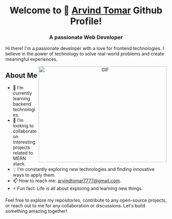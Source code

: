 <h1 align="center">Welcome to 👋 <a href="https://github.com/Arvind2105" target="blank">
 Arvind Tomar</a> Github Profile!</h1>
<h3 align="center">A passionate Web Developer</h3>

Hi there! I'm  a passionate developer with a love for frontend technologies.
I believe in the power of technology to solve real-world problems and create meaningful experiences.

<a target="_blank" align="center">
  <img align="right" top="600" height="300" width="400" alt="GIF" src="https://media.giphy.com/media/SWoSkN6DxTszqIKEqv/giphy.gif">
</a>

## About Me

- 🌱 I’m currently learning backend technologies.
- 👯 I’m looking to collaborate on interesting projects related to MERN stack.
- 💡 I'm constantly exploring new technologies and finding innovative ways to apply them.
- 📫 How to reach me: arvindtomar7777@gmail.com.
- ⚡ Fun fact: Life is all about exploring and learning new things.

Feel free to explore my repositories, contribute to any open-source projects, or reach out to me for any collaboration or discussions. Let's build something amazing together!
